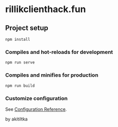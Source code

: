 

# rillikclienthack.fun

## Project setup
```
npm install
```

### Compiles and hot-reloads for development
```
npm run serve
```

### Compiles and minifies for production
```
npm run build
```
        
### Customize configuration
See [Configuration Reference](https://cli.vuejs.org/config/).

by akitiltka